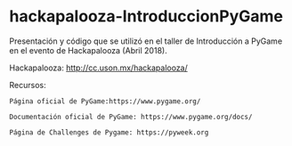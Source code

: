 # hackapalooza-IntroduccionPyGame
Presentación y código que se utilizó en el taller de Introducción a PyGame en el evento de Hackapalooza (Abril 2018).

Hackapalooza: http://cc.uson.mx/hackapalooza/

Recursos:
	
	Página oficial de PyGame:https://www.pygame.org/
	
	Documentación oficial de PyGame: https://www.pygame.org/docs/
	
	Página de Challenges de Pygame: https://pyweek.org 
